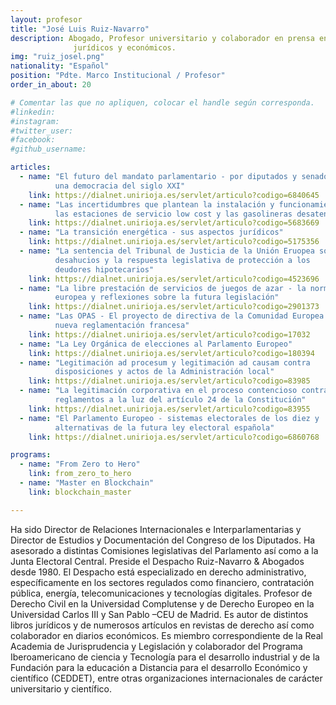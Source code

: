 ```yaml
---
layout: profesor
title: "José Luis Ruiz-Navarro"
description: Abogado, Profesor universitario y colaborador en prensa en asuntos
              jurídicos y económicos.
img: "ruiz_josel.png"
nationality: "Español"
position: "Pdte. Marco Institucional / Profesor"
order_in_about: 20

# Comentar las que no apliquen, colocar el handle según corresponda.
#linkedin:
#instagram:
#twitter_user:
#facebook:
#github_username:

articles:
  - name: "El futuro del mandato parlamentario - por diputados y senadores de
          una democracia del siglo XXI"
    link: https://dialnet.unirioja.es/servlet/articulo?codigo=6840645
  - name: "Las incertidumbres que plantean la instalación y funcionamiento de
          las estaciones de servicio low cost y las gasolineras desatendidas"
    link: https://dialnet.unirioja.es/servlet/articulo?codigo=5683669
  - name: "La transición energética - sus aspectos jurídicos"
    link: https://dialnet.unirioja.es/servlet/articulo?codigo=5175356
  - name: "La sentencia del Tribunal de Justicia de la Unión Eruopea sobre
          desahucios y la respuesta legislativa de protección a los
          deudores hipotecarios"
    link: https://dialnet.unirioja.es/servlet/articulo?codigo=4523696
  - name: "La libre prestación de servicios de juegos de azar - la normativa
          europea y reflexiones sobre la futura legislación"
    link: https://dialnet.unirioja.es/servlet/articulo?codigo=2901373
  - name: "Las OPAS - El proyecto de directiva de la Comunidad Europea y la
          nueva reglamentación francesa"
    link: https://dialnet.unirioja.es/servlet/articulo?codigo=17032
  - name: "La Ley Orgánica de elecciones al Parlamento Europeo"
    link: https://dialnet.unirioja.es/servlet/articulo?codigo=180394
  - name: "Legitimación ad procesum y legitimación ad causam contra
          disposiciones y actos de la Administración local"
    link: https://dialnet.unirioja.es/servlet/articulo?codigo=83985
  - name: "La legitimación corporativa en el proceso contencioso contra
          reglamentos a la luz del artículo 24 de la Constitución"
    link: https://dialnet.unirioja.es/servlet/articulo?codigo=83955
  - name: "El Parlamento Europeo - sistemas electorales de los diez y
          alternativas de la futura ley electoral española"
    link: https://dialnet.unirioja.es/servlet/articulo?codigo=6860768

programs:
  - name: "From Zero to Hero"
    link: from_zero_to_hero
  - name: "Master en Blockchain"
    link: blockchain_master

---
```



Ha sido Director de Relaciones Internacionales e Interparlamentarias y Director
de Estudios y Documentación del Congreso de los Diputados. Ha asesorado a
distintas Comisiones legislativas del Parlamento así como a la Junta Electoral
Central.
Preside el Despacho Ruiz-Navarro & Abogados desde 1980. El Despacho está
especializado en derecho administrativo, específicamente en los sectores
regulados como financiero, contratación pública, energía, telecomunicaciones y
tecnologías digitales.
Profesor de Derecho Civil en la Universidad Complutense y de Derecho Europeo en
la Universidad Carlos III y San Pablo –CEU de Madrid.
Es autor de distintos libros jurídicos y de numerosos artículos en revistas de
derecho así como colaborador en diarios económicos.
Es miembro correspondiente de la Real Academia de Jurisprudencia y Legislación y
colaborador del Programa Iberoamericano de ciencia y Tecnología para el
desarrollo industrial y de la Fundación para la educación a Distancia para el
desarrollo Económico y científico (CEDDET), entre otras organizaciones
internacionales de carácter universitario y científico.
